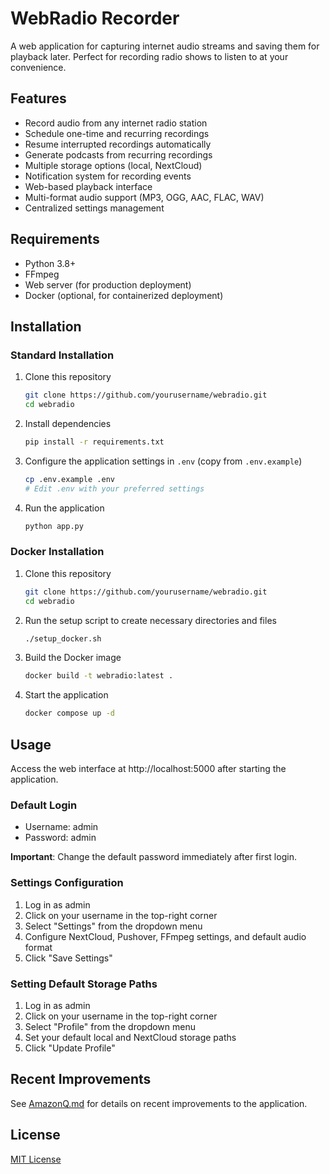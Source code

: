 # WebRadio Recorder

A web application for capturing internet audio streams and saving them for playback later. Perfect for recording radio shows to listen to at your convenience.

## Features

- Record audio from any internet radio station
- Schedule one-time and recurring recordings
- Resume interrupted recordings automatically
- Generate podcasts from recurring recordings
- Multiple storage options (local, NextCloud)
- Notification system for recording events
- Web-based playback interface
- Multi-format audio support (MP3, OGG, AAC, FLAC, WAV)
- Centralized settings management

## Requirements

- Python 3.8+
- FFmpeg
- Web server (for production deployment)
- Docker (optional, for containerized deployment)

## Installation

### Standard Installation

1. Clone this repository
   ```bash
   git clone https://github.com/yourusername/webradio.git
   cd webradio
   ```

2. Install dependencies
   ```bash
   pip install -r requirements.txt
   ```

3. Configure the application settings in `.env` (copy from `.env.example`)
   ```bash
   cp .env.example .env
   # Edit .env with your preferred settings
   ```

4. Run the application
   ```bash
   python app.py
   ```

### Docker Installation

1. Clone this repository
   ```bash
   git clone https://github.com/yourusername/webradio.git
   cd webradio
   ```

2. Run the setup script to create necessary directories and files
   ```bash
   ./setup_docker.sh
   ```

3. Build the Docker image
   ```bash
   docker build -t webradio:latest .
   ```

4. Start the application
   ```bash
   docker compose up -d
   ```

## Usage

Access the web interface at http://localhost:5000 after starting the application.

### Default Login

- Username: admin
- Password: admin

**Important**: Change the default password immediately after first login.

### Settings Configuration

1. Log in as admin
2. Click on your username in the top-right corner
3. Select "Settings" from the dropdown menu
4. Configure NextCloud, Pushover, FFmpeg settings, and default audio format
5. Click "Save Settings"

### Setting Default Storage Paths

1. Log in as admin
2. Click on your username in the top-right corner
3. Select "Profile" from the dropdown menu
4. Set your default local and NextCloud storage paths
5. Click "Update Profile"

## Recent Improvements

See [AmazonQ.md](AmazonQ.md) for details on recent improvements to the application.

## License

[MIT License](LICENSE)
